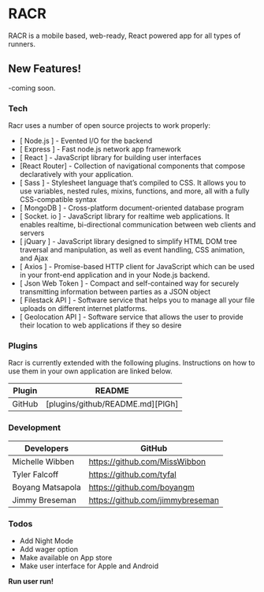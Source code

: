 # RACR

RACR is a mobile based, web-ready, React powered app for all types of runners.


## New Features!

-coming soon.

### Tech

Racr uses a number of open source projects to work properly:

* [ Node.js ] - Evented I/O for the backend
* [ Express ] - Fast node.js network app framework
* [ React ] - JavaScript library for building user interfaces
* [React Router] - Collection of navigational components that compose declaratively with your application.
* [ Sass ] - Stylesheet language that’s compiled to CSS. It allows you to use variables, nested rules, mixins, functions, and more, all with a fully CSS-compatible syntax
* [ MongoDB ] - Cross-platform document-oriented database program
* [ Socket. io ] - JavaScript library for realtime web applications. It enables realtime, bi-directional communication between web clients and servers
* [ jQuary ] - JavaScript library designed to simplify HTML DOM tree traversal and manipulation, as well as event handling, CSS animation, and Ajax
* [ Axios ] - Promise-based HTTP client for JavaScript which can be used in your front-end application and in your Node.js backend.
* [ Json Web Token ] - Compact and self-contained way for securely transmitting information between parties as a JSON object
* [ Filestack API ] - Software service that helps you to manage all your file uploads on different internet platforms.
* [ Geolocation API ] - Software service that allows the user to provide their location to web applications if they so desire

### Plugins

Racr is currently extended with the following plugins. Instructions on how to use them in your own application are linked below.

| Plugin | README                           |
|--------|----------------------------------|
| GitHub | [plugins/github/README.md][PlGh] |

### Development
| Developers       | GitHub                           |
|------------------|----------------------------------|
| Michelle Wibben  | https://github.com/MissWibbon    |
| Tyler Falcoff    | https://github.com/tyfal         |
| Boyang Matsapola | https://github.com/boyangm       |
| Jimmy Breseman   | https://github.com/jimmybreseman |

### Todos

- Add Night Mode 
- Add wager option
- Make available on App store
- Make user interface for Apple and Android


**Run user run!**
